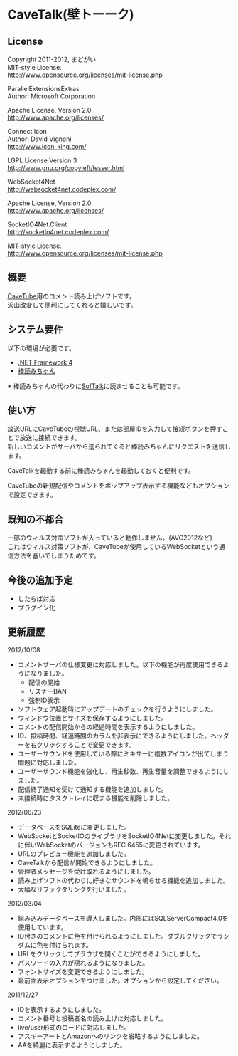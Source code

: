CaveTalk(壁トーーク)
======================

License
-------

Copyright 2011-2012, まどがい  
MIT-style License.  
<http://www.opensource.org/licenses/mit-license.php>


ParallelExtensionsExtras  
Author: Microsoft Corporation  

Apache License, Version 2.0  
<http://www.apache.org/licenses/>


Connect Icon  
Author: David Vignoni  
<http://www.icon-king.com/>

LGPL License Version 3  
<http://www.gnu.org/copyleft/lesser.html>


WebSocket4Net  
<http://websocket4net.codeplex.com/>

Apache License, Version 2.0  
<http://www.apache.org/licenses/>


SocketIO4Net.Client  
<http://socketio4net.codeplex.com/>

MIT-style License.  
<http://www.opensource.org/licenses/mit-license.php>

概要
----

[CaveTube](http://gae.cavelis.net/)用のコメント読み上げソフトです。  
沢山改変して便利にしてくれると嬉しいです。  

システム要件
------------

以下の環境が必要です。

* [.NET Framework 4](http://www.microsoft.com/downloads/ja-jp/details.aspx?FamilyID=9cfb2d51-5ff4-4491-b0e5-b386f32c0992)
* [棒読みちゃん](http://chi.usamimi.info/Program/Application/BouyomiChan/)

※ 棒読みちゃんの代わりに[SofTalk](http://www35.atwiki.jp/softalk/)に読ませることも可能です。

使い方
------

放送URLにCaveTubeの視聴URL、または部屋IDを入力して接続ボタンを押すことで放送に接続できます。  
新しいコメントがサーバから送られてくると棒読みちゃんにリクエストを送信します。

CaveTalkを起動する前に棒読みちゃんを起動しておくと便利です。

CaveTubeの新規配信やコメントをポップアップ表示する機能などもオプションで設定できます。

既知の不都合
------------
一部のウィルス対策ソフトが入っていると動作しません。(AVG2012など)  
これはウィルス対策ソフトが、CaveTubeが使用しているWebSocketという通信方法を塞いでしまうためです。

今後の追加予定
--------------
* したらば対応
* プラグイン化

更新履歴
--------

2012/10/08
* コメントサーバの仕様変更に対応しました。以下の機能が再度使用できるようになりました。
	* 配信の開始
	* リスナーBAN
	* 強制ID表示
* ソフトウェア起動時にアップデートのチェックを行うようにしました。
* ウィンドウ位置とサイズを保存するようにしました。
* コメントの配信開始からの経過時間を表示するようにしました。
* ID、投稿時間、経過時間のカラムを非表示にできるようにしました。ヘッダーを右クリックすることで変更できます。
* ユーザーサウンドを使用している際にミキサーに複数アイコンが出てしまう問題に対応しました。
* ユーザーサウンド機能を強化し、再生秒数、再生音量を調整できるようにしました。
* 配信終了通知を受けて通知する機能を追加しました。
* 未接続時にタスクトレイに収まる機能を削除しました。

2012/06/23
* データベースをSQLiteに変更しました。
* WebSocketとSocketIOのライブラリをSocketIO4Netに変更しました。それに伴いWebSocketのバージョンもRFC 6455に変更されています。
* URLのプレビュー機能を追加しました。
* CaveTalkから配信が開始できるようにしました。
* 管理者メッセージを受け取れるようにしました。
* 読み上げソフトの代わりに好きなサウンドを鳴らせる機能を追加しました。
* 大幅なリファクタリングを行いました。

2012/03/04
* 組み込みデータベースを導入しました。内部にはSQLServerCompact4.0を使用しています。
* ID付きのコメントに色を付けられるようにしました。ダブルクリックでランダムに色を付けられます。
* URLをクリックしてブラウザを開くことができるようにしました。
* パスワードの入力が隠れるようになりました。
* フォントサイズを変更できるようにしました。
* 最前面表示オプションをつけました。オプションから設定してください。

2011/12/27
* IDを表示するようにしました。
* コメント番号と投稿者名の読み上げに対応しました。
* live/user形式のロードに対応しました。
* アスキーアートとAmazonへのリンクを省略するようにしました。
* AAを綺麗に表示するようにしました。

